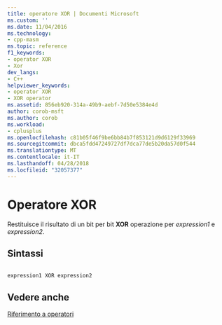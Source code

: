 ```yaml
---
title: operatore XOR | Documenti Microsoft
ms.custom: ''
ms.date: 11/04/2016
ms.technology:
- cpp-masm
ms.topic: reference
f1_keywords:
- operator XOR
- Xor
dev_langs:
- C++
helpviewer_keywords:
- operator XOR
- XOR operator
ms.assetid: 856eb920-314a-49b9-aebf-7d50e5384e4d
author: corob-msft
ms.author: corob
ms.workload:
- cplusplus
ms.openlocfilehash: c81b05f46f9be6bb84b7f853121d9d6129f33969
ms.sourcegitcommit: dbca5fdd47249727df7dca77de5b20da57d0f544
ms.translationtype: MT
ms.contentlocale: it-IT
ms.lasthandoff: 04/28/2018
ms.locfileid: "32057377"
---
```

# <a name="operator-xor"></a>Operatore XOR
Restituisce il risultato di un bit per bit **XOR** operazione per *expression1* e *expression2*.  
  
## <a name="syntax"></a>Sintassi  
  
```  
  
expression1 XOR expression2  
```  
  
## <a name="see-also"></a>Vedere anche  
 [Riferimento a operatori](../../assembler/masm/operators-reference.md)
